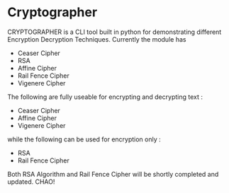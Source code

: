 # Cryptographer

<p>CRYPTOGRAPHER is a CLI tool built in python for demonstrating different Encryption Decryption Techniques. Currently the module has
<ul>
  <li>Ceaser Cipher</li>
  <li>RSA</li>
  <li>Affine Cipher</li>
  <li>Rail Fence Cipher</li>
  <li>Vigenere Cipher</li>
</ul>
</p> 
The following are fully useable for encrypting and decrypting text :
<ul>
  <li>Ceaser Cipher</li>
  <li>Affine Cipher</li>
  <li>Vigenere Cipher</li>
</ul>

while the following can be used for encryption only :
<ul>
  <li>RSA</li>
  <li>Rail Fence Cipher</li>
</ul>

Both RSA Algorithm and Rail Fence Cipher will be shortly completed and updated. 
CHAO!
